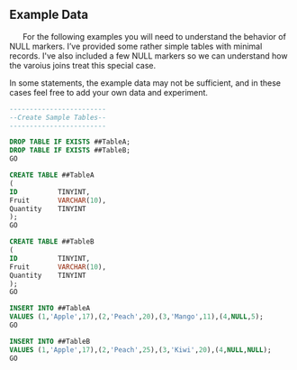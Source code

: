 ## Example Data

&nbsp;&nbsp;&nbsp;&nbsp;&nbsp;&nbsp;For the following examples you will need to understand the behavior of NULL markers.  I’ve provided some rather simple tables with minimal records.  I've also included a few NULL markers so we can understand how the varoius joins treat this special case.

In some statements, the example data may not be sufficient, and in these cases feel free to add your own data and experiment.

```sql
------------------------
--Create Sample Tables--
------------------------

DROP TABLE IF EXISTS ##TableA;
DROP TABLE IF EXISTS ##TableB;
GO

CREATE TABLE ##TableA
(
ID          TINYINT,
Fruit       VARCHAR(10),
Quantity    TINYINT
);
GO

CREATE TABLE ##TableB
(
ID          TINYINT,
Fruit       VARCHAR(10),
Quantity    TINYINT
);
GO

INSERT INTO ##TableA 
VALUES (1,'Apple',17),(2,'Peach',20),(3,'Mango',11),(4,NULL,5);
GO

INSERT INTO ##TableB
VALUES (1,'Apple',17),(2,'Peach',25),(3,'Kiwi',20),(4,NULL,NULL);
GO
```

